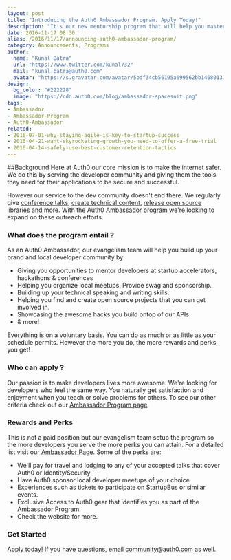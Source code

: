 ```yaml
---
layout: post
title: "Introducing the Auth0 Ambassador Program. Apply Today!"
description: "It's our new mentorship program that will help you master developer evangelism skills such as community building, technical content creation, public speaking and more!"
date: 2016-11-17 08:30
alias: /2016/11/17/announcing-auth0-ambassador-program/
category: Announcements, Programs
author:
  name: "Kunal Batra"
  url: "https://www.twitter.com/kunal732"
  mail: "kunal.batra@auth0.com"
  avatar: "https://s.gravatar.com/avatar/5bdf34cb56195a699562bb1468013154.png"
design:
  bg_color: "#222228"
  image: "https://cdn.auth0.com/blog/ambassador-spacesuit.png"
tags:
- Ambassador
- Ambassador-Program
- Auth0-Ambassador
related:
- 2016-07-01-why-staying-agile-is-key-to-startup-success
- 2016-04-21-want-skyrocketing-growth-you-need-to-offer-a-free-trial
- 2016-04-14-safely-use-best-customer-retention-tactics
---
```

##Background
Here at Auth0 our core mission is to make the internet safer. We do this by serving the developer community and giving them the tools they need for their applications to be secure and successful. 

However our service to the dev community doesn't end there. We regularly give [conference talks](https://t.co/BpponhTwXI), [create technical content](https://auth0.com/blog/tags/featured/), [release open source libraries](https://auth0.com/opensource) and more. With the Auth0 [Ambassador program](https://auth0.com/ambassador-program) we're looking to expand on these outreach efforts.


### What does the program entail ?

As an Auth0 Ambassador, our evangelism team will help you build up your brand and local developer community by:

+ Giving you opportunities to mentor developers at startup accelerators, hackathons & conferences
+ Helping you organize local meetups. Provide swag and sponsorship. 
+ Building up your technical speaking and writing skills.
+ Helping you find and create open source projects that you can get involved in.
+ Showcasing the awesome hacks you build ontop of our APIs
+ & more! 

Everything is on a voluntary basis. You can do as much or as little as your schedule permits. However the more you do, the more rewards and perks you get! 

### Who can apply ?  

Our passion is to make developers lives more awesome. We're looking for developers who feel the same way. You naturally get satisfaction and enjoyment when you teach or solve problems for others. To see our other criteria check out our [Ambassador Program page](https://auth0.com/ambassador-program). 

### Rewards and Perks

This is not a paid position but our evangelism team setup the program so the more developers you serve the more perks you can attain. For a detailed list visit our [Ambassador Page](https://auth0.com/ambassador-program). Some of the perks are:

+ We'll pay for travel and lodging to any of your accepted talks that cover Auth0 or Identity/Security
+ Have Auth0 sponsor local developer meetups of your choice
+ Experiences such as tickets to participate on StartupBus or similar events. 
+ Exclusive Access to Auth0 gear that identifies you as part of the Ambassador Program. 
+ Check the website for more.

### Get Started

[Apply today!](https://auth0.com/ambassador-program) If you have questions, email community@auth0.com as well. 
